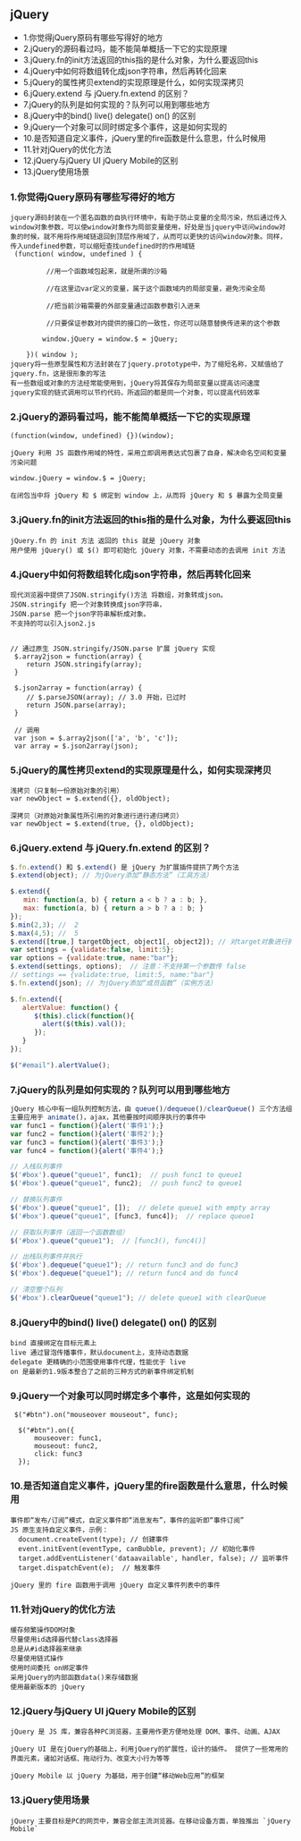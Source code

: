 ## jQuery

- 1.你觉得jQuery原码有哪些写得好的地方
- 2.jQuery的源码看过吗，能不能简单概括一下它的实现原理
- 3.jQuery.fn的init方法返回的this指的是什么对象，为什么要返回this
- 4.jQuery中如何将数组转化成json字符串，然后再转化回来
- 5.jQuery的属性拷贝extend的实现原理是什么，如何实现深拷贝
- 6.jQuery.extend 与 jQuery.fn.extend 的区别？
- 7.jQuery的队列是如何实现的？队列可以用到哪些地方
- 8.jQuery中的bind() live() delegate() on() 的区别
- 9.jQuery一个对象可以同时绑定多个事件，这是如何实现的
- 10.是否知道自定义事件，jQuery里的fire函数是什么意思，什么时候用
- 11.针对jQuery的优化方法
- 12.jQuery与jQuery UI jQuery Mobile的区别
- 13.jQuery使用场景

### 1.你觉得jQuery原码有哪些写得好的地方

```
jquery源码封装在一个匿名函数的自执行环境中，有助于防止变量的全局污染，然后通过传入window对象参数，可以使window对象作为局部变量使用，好处是当jquery中访问window对象的时候，就不用将作用域链退回到顶层作用域了，从而可以更快的访问window对象。同样，传入undefined参数，可以缩短查找undefined时的作用域链
 (function( window, undefined ) {

         //用一个函数域包起来，就是所谓的沙箱

         //在这里边var定义的变量，属于这个函数域内的局部变量，避免污染全局

         //把当前沙箱需要的外部变量通过函数参数引入进来

         //只要保证参数对内提供的接口的一致性，你还可以随意替换传进来的这个参数

        window.jQuery = window.$ = jQuery;

    })( window );
jquery将一些原型属性和方法封装在了jquery.prototype中，为了缩短名称，又赋值给了jquery.fn，这是很形象的写法
有一些数组或对象的方法经常能使用到，jQuery将其保存为局部变量以提高访问速度
jquery实现的链式调用可以节约代码，所返回的都是同一个对象，可以提高代码效率
```

### 2.jQuery的源码看过吗，能不能简单概括一下它的实现原理

```
(function(window, undefined) {})(window);

jQuery 利用 JS 函数作用域的特性，采用立即调用表达式包裹了自身，解决命名空间和变量污染问题

window.jQuery = window.$ = jQuery;

在闭包当中将 jQuery 和 $ 绑定到 window 上，从而将 jQuery 和 $ 暴露为全局变量
```

### 3.jQuery.fn的init方法返回的this指的是什么对象，为什么要返回this

```
jQuery.fn 的 init 方法 返回的 this 就是 jQuery 对象
用户使用 jQuery() 或 $() 即可初始化 jQuery 对象，不需要动态的去调用 init 方法
```

### 4.jQuery中如何将数组转化成json字符串，然后再转化回来

```
现代浏览器中提供了JSON.stringify()方法 将数组，对象转成json。
JSON.stringify 把一个对象转换成json字符串， 
JSON.parse 把一个json字符串解析成对象。
不支持的可以引入json2.js


// 通过原生 JSON.stringify/JSON.parse 扩展 jQuery 实现
 $.array2json = function(array) {
    return JSON.stringify(array);
 }

 $.json2array = function(array) {
    // $.parseJSON(array); // 3.0 开始，已过时
    return JSON.parse(array);
 }

 // 调用
 var json = $.array2json(['a', 'b', 'c']);
 var array = $.json2array(json);
```

### 5.jQuery的属性拷贝extend的实现原理是什么，如何实现深拷贝

```
浅拷贝（只复制一份原始对象的引用）
var newObject = $.extend({}, oldObject);

深拷贝（对原始对象属性所引用的对象进行进行递归拷贝）
var newObject = $.extend(true, {}, oldObject);
```

### 6.jQuery.extend 与 jQuery.fn.extend 的区别？

```js
$.fn.extend() 和 $.extend() 是 jQuery 为扩展插件提拱了两个方法
$.extend(object); // 为jQuery添加“静态方法”（工具方法）

$.extend({
　　min: function(a, b) { return a < b ? a : b; },
　　max: function(a, b) { return a > b ? a : b; }
});
$.min(2,3); //  2
$.max(4,5); //  5
$.extend([true,] targetObject, object1[, object2]); // 对target对象进行扩展
var settings = {validate:false, limit:5};
var options = {validate:true, name:"bar"};
$.extend(settings, options);  // 注意：不支持第一个参数传 false
// settings == {validate:true, limit:5, name:"bar"}
$.fn.extend(json); // 为jQuery添加“成员函数”（实例方法）

$.fn.extend({
   alertValue: function() {
      $(this).click(function(){
        alert($(this).val());
      });
   }
});

$("#email").alertValue();
```

### 7.jQuery的队列是如何实现的？队列可以用到哪些地方

```js
jQuery 核心中有一组队列控制方法，由 queue()/dequeue()/clearQueue() 三个方法组成。
主要应用于 animate()，ajax，其他要按时间顺序执行的事件中
var func1 = function(){alert('事件1');}
var func2 = function(){alert('事件2');}
var func3 = function(){alert('事件3');}
var func4 = function(){alert('事件4');}

// 入栈队列事件
$('#box').queue("queue1", func1);  // push func1 to queue1
$('#box').queue("queue1", func2);  // push func2 to queue1

// 替换队列事件
$('#box').queue("queue1", []);  // delete queue1 with empty array
$('#box').queue("queue1", [func3, func4]);  // replace queue1

// 获取队列事件（返回一个函数数组）
$('#box').queue("queue1");  // [func3(), func4()]

// 出栈队列事件并执行
$('#box').dequeue("queue1"); // return func3 and do func3
$('#box').dequeue("queue1"); // return func4 and do func4

// 清空整个队列
$('#box').clearQueue("queue1"); // delete queue1 with clearQueue
```

### 8.jQuery中的bind() live() delegate() on() 的区别

```
bind 直接绑定在目标元素上
live 通过冒泡传播事件，默认document上，支持动态数据
delegate 更精确的小范围使用事件代理，性能优于 live
on 是最新的1.9版本整合了之前的三种方式的新事件绑定机制
```

### 9.jQuery一个对象可以同时绑定多个事件，这是如何实现的

```
 $("#btn").on("mouseover mouseout", func);

  $("#btn").on({
      mouseover: func1,
      mouseout: func2,
      click: func3
  });
```

### 10.是否知道自定义事件，jQuery里的fire函数是什么意思，什么时候用

```
事件即“发布/订阅”模式，自定义事件即“消息发布”，事件的监听即“事件订阅”
JS 原生支持自定义事件，示例：
  document.createEvent(type); // 创建事件
  event.initEvent(eventType, canBubble, prevent); // 初始化事件
  target.addEventListener('dataavailable', handler, false); // 监听事件
  target.dispatchEvent(e);  // 触发事件
  
jQuery 里的 fire 函数用于调用 jQuery 自定义事件列表中的事件
```

### 11.针对jQuery的优化方法

```
缓存频繁操作DOM对象
尽量使用id选择器代替class选择器
总是从#id选择器来继承
尽量使用链式操作
使用时间委托 on绑定事件
采用jQuery的内部函数data()来存储数据
使用最新版本的 jQuery
```

### 12.jQuery与jQuery UI jQuery Mobile的区别

```
jQuery 是 JS 库，兼容各种PC浏览器，主要用作更方便地处理 DOM、事件、动画、AJAX

jQuery UI 是在jQuery的基础上，利用jQuery的扩展性，设计的插件。 提供了一些常用的界面元素，诸如对话框、拖动行为、改变大小行为等等

jQuery Mobile 以 jQuery 为基础，用于创建“移动Web应用”的框架
```

### 13.jQuery使用场景

```
jQuery 主要目标是PC的网页中，兼容全部主流浏览器。在移动设备方面，单独推出 `jQuery Mobile`
```



